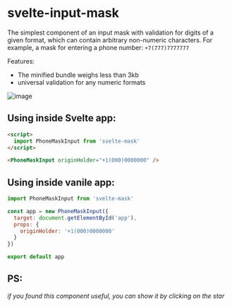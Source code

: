 # svelte-input-mask

The simplest component of an input mask with validation for digits of a given format, which can contain arbitrary non-numeric characters. For example, a mask for entering a phone number: `+7(777)7777777`

Features:
- The minified bundle weighs less than 3kb
- universal validation for any numeric formats

![image](https://user-images.githubusercontent.com/40761960/188269627-0d395369-31e7-4b46-81f3-802b5ef04c9c.png)

## Using inside Svelte app:

```html
<script>
  import PhoneMaskInput from 'svelte-mask'
</script>

<PhoneMaskInput originHolder="+1(000)0000000" />
```


## Using inside vanile app:

```js
import PhoneMaskInput from 'svelte-mask'

const app = new PhoneMaskInput({
  target: document.getElementById('app'),
  props: {
    originHolder: '+1(000)0000000'
  }  
})

export default app
```

## PS:

*if you found this component useful, you can show it by clicking on the star*
